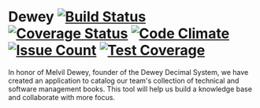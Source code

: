 # Dewey [![Build Status](https://travis-ci.org/camelspeed/dewey.svg?branch=master)](https://travis-ci.org/camelspeed/dewey) [![Coverage Status](https://coveralls.io/repos/github/camelspeed/dewey/badge.svg?branch=master)](https://coveralls.io/github/camelspeed/dewey?branch=master) [![Code Climate](https://codeclimate.com/github/camelspeed/dewey/badges/gpa.svg)](https://codeclimate.com/github/camelspeed/dewey) [![Issue Count](https://codeclimate.com/github/camelspeed/dewey/badges/issue_count.svg)](https://codeclimate.com/github/camelspeed/dewey) [![Test Coverage](https://codeclimate.com/github/camelspeed/dewey/badges/coverage.svg)](https://codeclimate.com/github/camelspeed/dewey/coverage)
In honor of Melvil Dewey, founder of the Dewey Decimal System, we have created an application to catalog our team's collection of technical and software management books.  This tool will help us build a knowledge base and collaborate with more focus.
